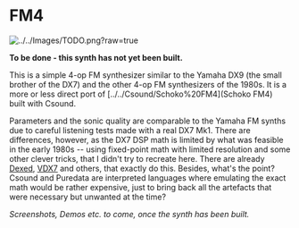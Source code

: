 FM4
===

![../../Images/TODO.png?raw=true](TODO)

**To be done - this synth has not yet been built.**

This is a simple 4-op FM synthesizer similar to the Yamaha DX9 (the small brother
of the DX7) and the other 4-op FM synthesizers of the 1980s. It is a more or less
direct port of [../../Csound/Schoko%20FM4](Schoko FM4) built with Csound.

Parameters and the sonic quality are comparable to the Yamaha FM synths due to
careful listening tests made with a real DX7 Mk1. There are differences, however,
as the DX7 DSP math is limited by what was feasible in the early 1980s -- using
fixed-point math with limited resolution and some other clever tricks, that I didn't
try to recreate here. There are already [Dexed](https://asb2m10.github.io/dexed/),
[VDX7](https://github.com/chiaccona/VDX7) and others, that exactly do this.
Besides, what's the point? Csound and Puredata are interpreted languages where
emulating the exact math would be rather expensive, just to bring back all the
artefacts that were necessary but unwanted at the time?

_Screenshots, Demos etc. to come, once the synth has been built._
